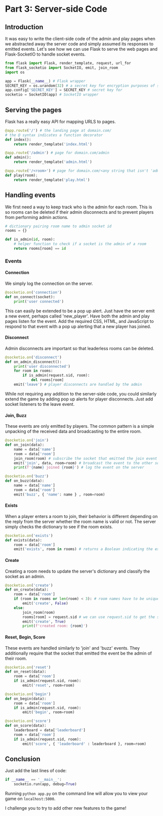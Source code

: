 # Part 3: Server-side Code

## Introduction

It was easy to write the client-side code of the admin and play pages when we abstracted away the server code and simply assumed its responses to emitted events. Let's see how we can use Flask to serve the web pages and Flask-SocketIO to handle socket events.

```python
from flask import Flask, render_template, request, url_for
from flask_socketio import SocketIO, emit, join_room
import os

app = Flask(__name__) # Flask wrapper
SECRET_KEY = os.urandom(32) # a secret key for encryption purposes of size 32 bytes
app.config['SECRET_KEY'] = SECRET_KEY # secret key for 
socketio = SocketIO(app) # SocketIO wrapper
```

## Serving the pages

Flask has a really easy API for mapping URLS to pages.

```python
@app.route('/') # the landing page at domain.com/
# the @ syntax indicates a function decorator
def index():
    return render_template('index.html')

@app.route('/admin') # page for domain.com/admin
def admin():
    return render_template('admin.html')

@app.route('/<room>') # page for domain.com/<any string that isn't 'admin'>
def play(room);
    return render_template('play.html')
```

## Handling events

We first need a way to keep track who is the admin for each room. This is so rooms can be deleted if their admin disconnects and to prevent players from performing admin actions.

```python
# dictionary pairing room name to admin socket id
rooms = {}

def is_admin(id, room):
    # helper function to check if a socket is the admin of a room
    return rooms[room] == id
```

### Events

#### Connection

We simply log the connection on the server.

```python
@socketio.on('connection')
def on_connect(socket):
    print('user connected')
```

This can easily be extended to be a pop up alert. Just have the server emit a new event, perhaps called 'new_player'. Have both the admin and play pages listen for the event. Add the required CSS, HTML, and JavaScript to respond to that event with a pop up alerting that a new player has joined.

#### Disconnect

Admin disconnects are important so that leaderless rooms can be deleted.

```python
@socketio.on('disconnect')
def on_admin_disconnect():
    print('user disconnected')
    for room in rooms:
        if is_admin(request.sid, room):
            del rooms[room]
    emit('leave') # player disconnects are handled by the admin
```

While not requiring any addition to the server-side code, you could similarly extend the game by adding pop up alerts for player disconnects. Just add socket listeners to the leave event.

#### Join, Buzz

These events are only emitted by players. The common pattern is a simple unpacking of the received data and broadcasting to the entire room.

```python
@socketio.on('join')
def on_join(data):
    name = data['name']
    room = data['room']
    join_room(room) # subscribe the socket that emitted the join event to the room
    emit('join', data, room=room) # broadcast the event to the other sockets subscribed to the room
    print(f'{name} joined {room}') # log the event on the server

@socketio.on('buzz')
def on_buzz(data):
    name = data['name']
    room = data['room']
    emit('buzz', { 'name': name } , room=room)
```

#### Exists

When a player enters a room to join, their behavior is different depending on the reply from the server whether the room name is valid or not. The server simply checks the dictionary to see if the room exists.

```python
@socketio.on('exists')
def exists(data):
    room = data['room']
    emit('exists', room in rooms) # returns a Boolean indicating the existence of a key in the dictionary
```

#### Create

Creating a room needs to update the server's dictionary and classify the socket as an admin.

```python
@socketio.on('create')
def on_create(data):
    room = data['room']
    if (room in rooms or len(room) < 3): # room names have to be unique and at least 2 characters long
        emit('create', False)
    else:
        join_room(room)
        rooms[room] = request.sid # we can use request.sid to get the socket's unique id
        emit('create', True)
        print(f'created room: {room}')
```

#### Reset, Begin, Score

These events are handled similarly to 'join' and 'buzz' events. They additionally require that the socket that emitted the event be the admin of their room.

```python
@socketio.on('reset')
def on_reset(data):
    room = data['room']
    if is_admin(request.sid, room):
        emit('reset', room=room)

@socketio.on('begin')
def on_begin(data):
    room = data['room']
    if is_admin(request.sid, room):
        emit('begin', room=room)

@socketio.on('score')
def on_score(data):
    leaderboard = data['leaderboard']
    room = data['room']
    if is_admin(request.sid, room):
        emit('score', { 'leaderboard' : leaderboard }, room=room)
```

## Conclusion

Just add the last lines of code:

```python
if __name__ == '__main__':
    socketio.run(app, debug=True)
```

Running `python app.py` on the command line will allow you to view your game on `localhost:5000`.

I challenge you to try to add other new features to the game!